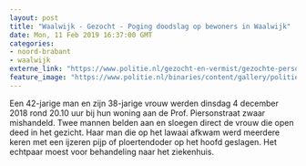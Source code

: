 ```yaml
---
layout: post
title: "Waalwijk - Gezocht - Poging doodslag op bewoners in Waalwijk"
date: Mon, 11 Feb 2019 16:37:00 GMT
categories: 
- noord-brabant 
- waalwijk 
externe_link: "https://www.politie.nl/gezocht-en-vermist/gezochte-personen/2019/januari/08-poging-doodslag-op-bewoners-in-waalwijk.html"
feature_image: "https://www.politie.nl/binaries/content/gallery/politie/gezocht/verdachten/2019/februari/09-ob/bb_190211/z4-waalwijk-04.jpg"
---
```


Een 42-jarige man en zijn 38-jarige vrouw werden dinsdag 4 december 2018 rond 20.10 uur bij hun woning aan de Prof. Piersonstraat zwaar mishandeld.  Twee mannen belden aan en sloegen direct de vrouw die open deed in het gezicht. Haar man die op het lawaai afkwam werd meerdere keren met een ijzeren pijp of ploertendoder op het  hoofd geslagen. Het echtpaar moest voor behandeling naar het ziekenhuis.
